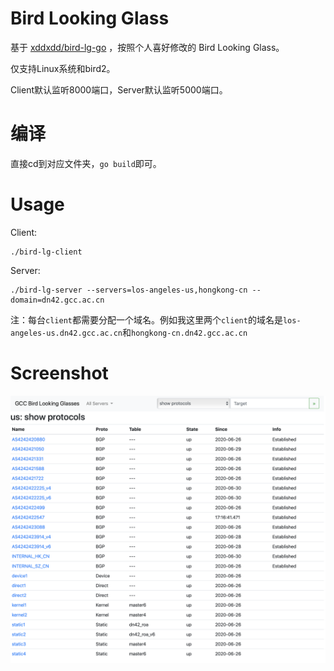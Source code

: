 # Bird Looking Glass

基于 [xddxdd/bird-lg-go](https://github.com/xddxdd/bird-lg-go) ，按照个人喜好修改的 Bird Looking Glass。

仅支持Linux系统和bird2。

Client默认监听8000端口，Server默认监听5000端口。

# 编译

直接cd到对应文件夹，`go build`即可。

# Usage

Client:

```
./bird-lg-client
```

Server:

```
./bird-lg-server --servers=los-angeles-us,hongkong-cn --domain=dn42.gcc.ac.cn
```

注：每台`client`都需要分配一个域名。例如我这里两个`client`的域名是`los-angeles-us.dn42.gcc.ac.cn`和`hongkong-cn.dn42.gcc.ac.cn`

# Screenshot

![screenshot](screenshot.png)
